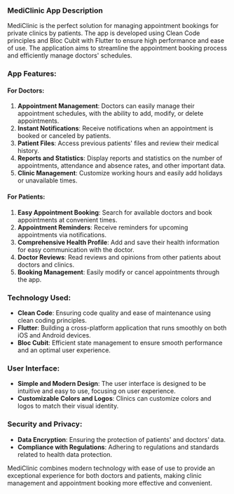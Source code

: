 ### MediClinic App Description 

MediClinic is the perfect solution for managing appointment bookings for private clinics by patients. The app is developed using Clean Code principles and Bloc Cubit with Flutter to ensure high performance and ease of use. The application aims to streamline the appointment booking process and efficiently manage doctors' schedules.

### App Features:

#### For Doctors:
1. **Appointment Management**: Doctors can easily manage their appointment schedules, with the ability to add, modify, or delete appointments.
2. **Instant Notifications**: Receive notifications when an appointment is booked or canceled by patients.
3. **Patient Files**: Access previous patients' files and review their medical history.
4. **Reports and Statistics**: Display reports and statistics on the number of appointments, attendance and absence rates, and other important data.
5. **Clinic Management**: Customize working hours and easily add holidays or unavailable times.

#### For Patients:
1. **Easy Appointment Booking**: Search for available doctors and book appointments at convenient times.
2. **Appointment Reminders**: Receive reminders for upcoming appointments via notifications.
3. **Comprehensive Health Profile**: Add and save their health information for easy communication with the doctor.
4. **Doctor Reviews**: Read reviews and opinions from other patients about doctors and clinics.
5. **Booking Management**: Easily modify or cancel appointments through the app.

### Technology Used:
- **Clean Code**: Ensuring code quality and ease of maintenance using clean coding principles.
- **Flutter**: Building a cross-platform application that runs smoothly on both iOS and Android devices.
- **Bloc Cubit**: Efficient state management to ensure smooth performance and an optimal user experience.

### User Interface:
- **Simple and Modern Design**: The user interface is designed to be intuitive and easy to use, focusing on user experience.
- **Customizable Colors and Logos**: Clinics can customize colors and logos to match their visual identity.

### Security and Privacy:
- **Data Encryption**: Ensuring the protection of patients' and doctors' data.
- **Compliance with Regulations**: Adhering to regulations and standards related to health data protection.

MediClinic combines modern technology with ease of use to provide an exceptional experience for both doctors and patients, making clinic management and appointment booking more effective and convenient.
